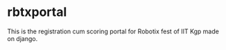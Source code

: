 rbtxportal
==========

This is the registration cum scoring portal for Robotix fest of IIT Kgp made on django.